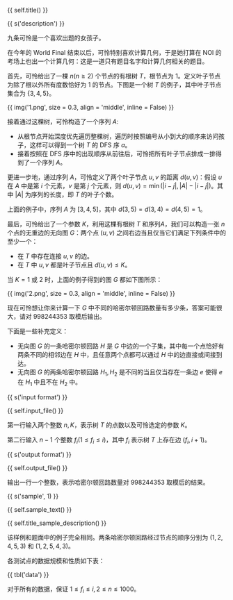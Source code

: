 {{ self.title() }}

{{ s('description') }}

九条可怜是一个喜欢出题的女孩子。

在今年的 World Final 结束以后，可怜特别喜欢计算几何，于是她打算在 NOI 的考场上也出一个计算几何：这是一道只有题目名字和计算几何相关的题目。

首先，可怜给出了一棵 $n(n \geq 2)$ 个节点的有根树 $T$，根节点为 $1$。定义叶子节点为除了根以外所有度数恰好为 $1$ 的节点。下图是一个树 $T$ 的例子，其中叶子节点集合为 $\{3,4,5\}$。

{{ img('1.png', size = 0.3, align = 'middle', inline = False) }}

接着通过这棵树，可怜构造了一个序列 $A$:

- 从根节点开始深度优先遍历整棵树，遍历时按照编号从小到大的顺序来访问孩子，这样可以得到一个树 $T$ 的 DFS 序 $a$。
- 接着按照在 DFS 序中的出现顺序从前往后，可怜把所有叶子节点排成一排得到了一个序列 $A$。

更进一步地，通过序列 $A$，可怜定义了两个叶子节点 $u,v$ 的距离 $d(u,v)$：假设 $u$ 在 $A$ 中是第 $i$ 个元素，$v$ 是第 $j$ 个元素，则 $d(u,v)=\min(|i-j|, |A|-|i-j|)$。其中 $|A|$ 为序列的长度，即 $T$ 的叶子个数。

上面的例子中，序列 $A$ 为 $[3,4,5]$，其中 $d(3,5)=d(3,4)=d(4,5)=1$。

最后，可怜给出了一个参数 $K$，利用这棵有根树 $T$ 和序列$A$，我们可以构造一张 $n$ 个点的无重边的无向图 $G$：两个点 $(u,v)$ 之间右边当且仅当它们满足下列条件中的至少一个：

- 在 $T$ 中存在连接 $u,v$ 的边。
- 在 $T$ 中 $u,v$ 都是叶子节点且 $d(u,v) \leq K$。

当 $K = 1$ 或 $2$ 时，上面的例子得到的图 $G$ 都如下图所示：

{{ img('2.png', size = 0.3, align = 'middle', inline = False) }}

现在可怜想让你来计算一下 $G$ 中不同的哈密尔顿回路数量有多少条，答案可能很大，请对 $998244353$ 取模后输出。

下面是一些补充定义：

- 无向图 $G$ 的一条哈密尔顿回路 $H$ 是 $G$ 中边的一个子集，其中每一个点恰好有两条不同的相邻边在 $H$ 中，且任意两个点都可以通过 $H$ 中的边直接或间接到达。
- 无向图 $G$ 的两条哈密尔顿回路 $H_1,H_2$ 是不同的当且仅当存在一条边 $e$ 使得 $e$ 在 $H_1$ 中且不在 $H_2$ 中。

{{ s('input format') }}

{{ self.input_file() }}

第一行输入两个整数 $n,K$，表示树 $T$ 的点数以及可怜选定的参数 $K$。

第二行输入 $n-1$ 个整数 $f_i(1 \leq f_i \leq i)$，其中 $f_i$ 表示树 $T$ 上存在边 $(f_i,i+1)$。

{{ s('output format') }}

{{ self.output_file() }}

输出一行一个整数，表示哈密尔顿回路数量对 $998244353$ 取模后的结果。

{{ s('sample', 1) }}

{{ self.sample_text() }}


{{ self.title_sample_description() }}

该样例和题面中的例子完全相同。两条哈密尔顿回路经过节点的顺序分别为 $(1,2,4,5,3)$ 和 $(1,2,5,4,3)$。

各测试点的数据规模和性质如下表：

{{ tbl('data') }}

对于所有的数据，保证 $1 \leq f_i \leq i, 2 \leq n \leq 1000$。